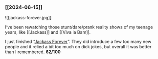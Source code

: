### [[2024-06-15]]

![[jackass-forever.jpg]]

I’ve been rewatching those stunt/dare/prank reality shows of my teenage years, like [[Jackass]] and [[Viva la Bam]].

I just finished “[Jackass Forever](https://www.justwatch.com/uk/movie/jackass-forever)”. They did introduce a few too many new people and it relied a bit too much on dick jokes, but overall it was better than I remembered. **62/100**